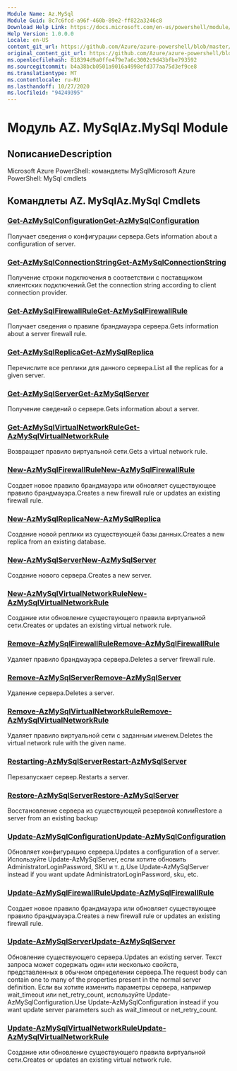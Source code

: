 ```yaml
---
Module Name: Az.MySql
Module Guid: 8c7c6fcd-a96f-460b-89e2-ff822a3246c8
Download Help Link: https://docs.microsoft.com/en-us/powershell/module/az.mysql
Help Version: 1.0.0.0
Locale: en-US
content_git_url: https://github.com/Azure/azure-powershell/blob/master/src/MySql/help/Az.MySql.md
original_content_git_url: https://github.com/Azure/azure-powershell/blob/master/src/MySql/help/Az.MySql.md
ms.openlocfilehash: 818394d9a0ffe479e7a6c3002c9d43bfbe793592
ms.sourcegitcommit: b4a38bcb0501a9016a4998efd377aa75d3ef9ce8
ms.translationtype: MT
ms.contentlocale: ru-RU
ms.lasthandoff: 10/27/2020
ms.locfileid: "94249395"
---
```

# <span data-ttu-id="b505f-101">Модуль AZ. MySql</span><span class="sxs-lookup"><span data-stu-id="b505f-101">Az.MySql Module</span></span>
## <span data-ttu-id="b505f-102">Nописание</span><span class="sxs-lookup"><span data-stu-id="b505f-102">Description</span></span>
<span data-ttu-id="b505f-103">Microsoft Azure PowerShell: командлеты MySql</span><span class="sxs-lookup"><span data-stu-id="b505f-103">Microsoft Azure PowerShell: MySql cmdlets</span></span>

## <span data-ttu-id="b505f-104">Командлеты AZ. MySql</span><span class="sxs-lookup"><span data-stu-id="b505f-104">Az.MySql Cmdlets</span></span>
### [<span data-ttu-id="b505f-105">Get-AzMySqlConfiguration</span><span class="sxs-lookup"><span data-stu-id="b505f-105">Get-AzMySqlConfiguration</span></span>](Get-AzMySqlConfiguration.md)
<span data-ttu-id="b505f-106">Получает сведения о конфигурации сервера.</span><span class="sxs-lookup"><span data-stu-id="b505f-106">Gets information about a configuration of server.</span></span>

### [<span data-ttu-id="b505f-107">Get-AzMySqlConnectionString</span><span class="sxs-lookup"><span data-stu-id="b505f-107">Get-AzMySqlConnectionString</span></span>](Get-AzMySqlConnectionString.md)
<span data-ttu-id="b505f-108">Получение строки подключения в соответствии с поставщиком клиентских подключений.</span><span class="sxs-lookup"><span data-stu-id="b505f-108">Get the connection string according to client connection provider.</span></span>

### [<span data-ttu-id="b505f-109">Get-AzMySqlFirewallRule</span><span class="sxs-lookup"><span data-stu-id="b505f-109">Get-AzMySqlFirewallRule</span></span>](Get-AzMySqlFirewallRule.md)
<span data-ttu-id="b505f-110">Получает сведения о правиле брандмауэра сервера.</span><span class="sxs-lookup"><span data-stu-id="b505f-110">Gets information about a server firewall rule.</span></span>

### [<span data-ttu-id="b505f-111">Get-AzMySqlReplica</span><span class="sxs-lookup"><span data-stu-id="b505f-111">Get-AzMySqlReplica</span></span>](Get-AzMySqlReplica.md)
<span data-ttu-id="b505f-112">Перечислите все реплики для данного сервера.</span><span class="sxs-lookup"><span data-stu-id="b505f-112">List all the replicas for a given server.</span></span>

### [<span data-ttu-id="b505f-113">Get-AzMySqlServer</span><span class="sxs-lookup"><span data-stu-id="b505f-113">Get-AzMySqlServer</span></span>](Get-AzMySqlServer.md)
<span data-ttu-id="b505f-114">Получение сведений о сервере.</span><span class="sxs-lookup"><span data-stu-id="b505f-114">Gets information about a server.</span></span>

### [<span data-ttu-id="b505f-115">Get-AzMySqlVirtualNetworkRule</span><span class="sxs-lookup"><span data-stu-id="b505f-115">Get-AzMySqlVirtualNetworkRule</span></span>](Get-AzMySqlVirtualNetworkRule.md)
<span data-ttu-id="b505f-116">Возвращает правило виртуальной сети.</span><span class="sxs-lookup"><span data-stu-id="b505f-116">Gets a virtual network rule.</span></span>

### [<span data-ttu-id="b505f-117">New-AzMySqlFirewallRule</span><span class="sxs-lookup"><span data-stu-id="b505f-117">New-AzMySqlFirewallRule</span></span>](New-AzMySqlFirewallRule.md)
<span data-ttu-id="b505f-118">Создает новое правило брандмауэра или обновляет существующее правило брандмауэра.</span><span class="sxs-lookup"><span data-stu-id="b505f-118">Creates a new firewall rule or updates an existing firewall rule.</span></span>

### [<span data-ttu-id="b505f-119">New-AzMySqlReplica</span><span class="sxs-lookup"><span data-stu-id="b505f-119">New-AzMySqlReplica</span></span>](New-AzMySqlReplica.md)
<span data-ttu-id="b505f-120">Создание новой реплики из существующей базы данных.</span><span class="sxs-lookup"><span data-stu-id="b505f-120">Creates a new replica from an existing database.</span></span>

### [<span data-ttu-id="b505f-121">New-AzMySqlServer</span><span class="sxs-lookup"><span data-stu-id="b505f-121">New-AzMySqlServer</span></span>](New-AzMySqlServer.md)
<span data-ttu-id="b505f-122">Создание нового сервера.</span><span class="sxs-lookup"><span data-stu-id="b505f-122">Creates a new server.</span></span>

### [<span data-ttu-id="b505f-123">New-AzMySqlVirtualNetworkRule</span><span class="sxs-lookup"><span data-stu-id="b505f-123">New-AzMySqlVirtualNetworkRule</span></span>](New-AzMySqlVirtualNetworkRule.md)
<span data-ttu-id="b505f-124">Создание или обновление существующего правила виртуальной сети.</span><span class="sxs-lookup"><span data-stu-id="b505f-124">Creates or updates an existing virtual network rule.</span></span>

### [<span data-ttu-id="b505f-125">Remove-AzMySqlFirewallRule</span><span class="sxs-lookup"><span data-stu-id="b505f-125">Remove-AzMySqlFirewallRule</span></span>](Remove-AzMySqlFirewallRule.md)
<span data-ttu-id="b505f-126">Удаляет правило брандмауэра сервера.</span><span class="sxs-lookup"><span data-stu-id="b505f-126">Deletes a server firewall rule.</span></span>

### [<span data-ttu-id="b505f-127">Remove-AzMySqlServer</span><span class="sxs-lookup"><span data-stu-id="b505f-127">Remove-AzMySqlServer</span></span>](Remove-AzMySqlServer.md)
<span data-ttu-id="b505f-128">Удаление сервера.</span><span class="sxs-lookup"><span data-stu-id="b505f-128">Deletes a server.</span></span>

### [<span data-ttu-id="b505f-129">Remove-AzMySqlVirtualNetworkRule</span><span class="sxs-lookup"><span data-stu-id="b505f-129">Remove-AzMySqlVirtualNetworkRule</span></span>](Remove-AzMySqlVirtualNetworkRule.md)
<span data-ttu-id="b505f-130">Удаляет правило виртуальной сети с заданным именем.</span><span class="sxs-lookup"><span data-stu-id="b505f-130">Deletes the virtual network rule with the given name.</span></span>

### [<span data-ttu-id="b505f-131">Restarting-AzMySqlServer</span><span class="sxs-lookup"><span data-stu-id="b505f-131">Restart-AzMySqlServer</span></span>](Restart-AzMySqlServer.md)
<span data-ttu-id="b505f-132">Перезапускает сервер.</span><span class="sxs-lookup"><span data-stu-id="b505f-132">Restarts a server.</span></span>

### [<span data-ttu-id="b505f-133">Restore-AzMySqlServer</span><span class="sxs-lookup"><span data-stu-id="b505f-133">Restore-AzMySqlServer</span></span>](Restore-AzMySqlServer.md)
<span data-ttu-id="b505f-134">Восстановление сервера из существующей резервной копии</span><span class="sxs-lookup"><span data-stu-id="b505f-134">Restore a server from an existing backup</span></span>

### [<span data-ttu-id="b505f-135">Update-AzMySqlConfiguration</span><span class="sxs-lookup"><span data-stu-id="b505f-135">Update-AzMySqlConfiguration</span></span>](Update-AzMySqlConfiguration.md)
<span data-ttu-id="b505f-136">Обновляет конфигурацию сервера.</span><span class="sxs-lookup"><span data-stu-id="b505f-136">Updates a configuration of a server.</span></span>
<span data-ttu-id="b505f-137">Используйте Update-AzMySqlServer, если хотите обновить AdministratorLoginPassword, SKU и т. д.</span><span class="sxs-lookup"><span data-stu-id="b505f-137">Use Update-AzMySqlServer instead if you want update AdministratorLoginPassword, sku, etc.</span></span>

### [<span data-ttu-id="b505f-138">Update-AzMySqlFirewallRule</span><span class="sxs-lookup"><span data-stu-id="b505f-138">Update-AzMySqlFirewallRule</span></span>](Update-AzMySqlFirewallRule.md)
<span data-ttu-id="b505f-139">Создает новое правило брандмауэра или обновляет существующее правило брандмауэра.</span><span class="sxs-lookup"><span data-stu-id="b505f-139">Creates a new firewall rule or updates an existing firewall rule.</span></span>

### [<span data-ttu-id="b505f-140">Update-AzMySqlServer</span><span class="sxs-lookup"><span data-stu-id="b505f-140">Update-AzMySqlServer</span></span>](Update-AzMySqlServer.md)
<span data-ttu-id="b505f-141">Обновление существующего сервера.</span><span class="sxs-lookup"><span data-stu-id="b505f-141">Updates an existing server.</span></span>
<span data-ttu-id="b505f-142">Текст запроса может содержать один или несколько свойств, представленных в обычном определении сервера.</span><span class="sxs-lookup"><span data-stu-id="b505f-142">The request body can contain one to many of the properties present in the normal server definition.</span></span>
<span data-ttu-id="b505f-143">Если вы хотите изменить параметры сервера, например wait_timeout или net_retry_count, используйте Update-AzMySqlConfiguration.</span><span class="sxs-lookup"><span data-stu-id="b505f-143">Use Update-AzMySqlConfiguration instead if you want update server parameters such as wait_timeout or net_retry_count.</span></span>

### [<span data-ttu-id="b505f-144">Update-AzMySqlVirtualNetworkRule</span><span class="sxs-lookup"><span data-stu-id="b505f-144">Update-AzMySqlVirtualNetworkRule</span></span>](Update-AzMySqlVirtualNetworkRule.md)
<span data-ttu-id="b505f-145">Создание или обновление существующего правила виртуальной сети.</span><span class="sxs-lookup"><span data-stu-id="b505f-145">Creates or updates an existing virtual network rule.</span></span>


